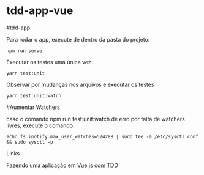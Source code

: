 # tdd-app-vue

#tdd-app

Para rodar o app, execute de dentro da pasta do projeto:

    npm run serve

Executar os testes uma única vez

    yarn test:unit

Observar por mudanças nos arquivos e executar os testes

    yarn test:unit:watch



#Aumentar Watchers

caso o comando npm run test:unit:watch dê erro por falta de watchers livres, execute o comando:

    echo fs.inotify.max_user_watches=524288 | sudo tee -a /etc/sysctl.conf && sudo sysctl -p
    

Links

[Fazendo uma aplicação em Vue.js com TDD](https://medium.com/magnetis-backstage/fazendo-uma-aplica%C3%A7%C3%A3o-em-vue-js-com-tdd-um-guia-extensivo-para-quem-quer-aprender-parte-1-d9952be6a29)

